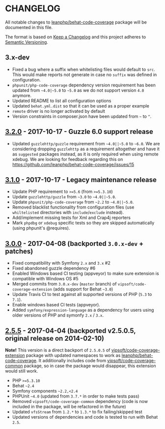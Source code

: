 # CHANGELOG

All notable changes to [leanphp/behat-code-coverage][0] package will be
documented in this file.

The format is based on [Keep a Changelog](http://keepachangelog.com/)
and this project adheres to [Semantic Versioning](http://semver.org/).

## 3.x-dev

- Fixed a bug where a suffix when whitelisting files would default to `src`.
  This would make reports not generate in case no `suffix` was defined in
  configuration.
- `phpunit/php-code-coverage` dependency version requirement has been updated
  from `~4.0|~5.0` to `~5.0` as we do not support version `4.0` anymore.
- Updated README to list all configuration options
- Updated `behat.yml.dist` so that it can be used as a proper example
- `remote` driver is no longer activated by default
- Version constraints in composer.json have been updated from `~` to `^`.


## [3.2.0] - 2017-10-17 - Guzzle 6.0 support release

- Updated `guzzlehttp/guzzle` requirement from `~4.0||~5.0` to `~6.0`. We are
  considering dropping `guzzlehttp` as a requirement altogether and have it as
  `suggested` packages instead, as it is only required when using remote xdebug.
  We are looking for feedback regarding this on
  https://github.com/leanphp/behat-code-coverage/issues/15

## [3.1.0] - 2017-10-17 - Legacy maintenance release

- Update PHP requirement to `>=5.6` (from `>=5.3.10`)
- Update `guzzlehttp/guzzle` from `~3.0` to `~4.0||~5.0`.
- Update `phpunit/php-code-coverage` from `~2.2` to `~4.0||~5.0`.
- Removed blacklist functionality from configuration files (use `whiltelisted`
  directories with `include`/`exclude` instead).
- Add/implement missing tests for Xml and Crap4j reporters
- Mark `phpdbg` or `xdebug` specific tests so they are skipped automatically
  (using phpunit's @requires).

## [3.0.0] - 2017-04-08 (backported `3.0.x-dev` + patches)

- Fixed compatibility with Symfony `2.x` and `3.x` #2
- Fixed abandoned guzzle dependency #6
- Enabled Windows based CI testing (appveyor) to make sure extension is
  compatible with Windows OS #5
- Merged commits from `3.0.x-dev` (`master` branch) of
  `vipsoft/code-coverage-extension` (adds support for Behat `~3.0`)
- Update Travis CI to test against all supported versions of PHP (`5.3` to
  `7.1`).
- Enable windows based CI tests (appveyor).
- Added `symfony/expression-language` as a dependency for users using older
  versions of PHP and symonfy `2.x` / `3.x`.

## [2.5.5] - 2017-04-04 (backported v2.5.0.5, original release on 2014-02-10)

**Note!** This version is a direct backport of `2.5.0.5` of
[vipsoft/code-coverage-extension][1] package with updated namespaces to work
as [leanphp/behat-code-coverage][0]. It additionally includes code from
[vipsoft/code-coverage-common][2] package, so in case the package would
disappear, this extension would still work.

- PHP `>=5.3.10`
- Behat `~2.4`
- Symfony components `~2.2,<2.4`
- PHPUnit `~4.0` (updated from `3.7.*` in order to make tests pass)
- Removed `vipsoft/code-coverage-common` dependency (code is now included in
  the package,  will be refactored in the future)
- Updated `vfsStream` from `1.2.*` to `1.3.*` to fix failing/skipped test
- Updated versions of dependencies and code is tested to run with Behat `2.5`.

[3.2.x-dev]: https://github.com/leanphp/behat-code-coverage/compare/v3.2.0...master
[3.2.0]: https://github.com/leanphp/behat-code-coverage/releases/tag/v3.2.0
[3.1.0]: https://github.com/leanphp/behat-code-coverage/releases/tag/v3.1.0
[3.0.0]: https://github.com/leanphp/behat-code-coverage/releases/tag/v3.0.0
[2.5.5]: https://github.com/leanphp/behat-code-coverage/releases/tag/v2.5.5

[0]: https://github.com/leanphp/behat-code-coverage
[1]: https://github.com/vipsoft/code-coverage-extension
[2]: https://github.com/vipsoft/code-coverage-common

